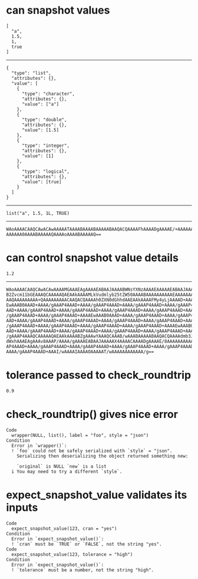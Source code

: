 # can snapshot values

    [
      "a",
      1.5,
      1,
      true
    ]

---

    {
      "type": "list",
      "attributes": {},
      "value": [
        {
          "type": "character",
          "attributes": {},
          "value": ["a"]
        },
        {
          "type": "double",
          "attributes": {},
          "value": [1.5]
        },
        {
          "type": "integer",
          "attributes": {},
          "value": [1]
        },
        {
          "type": "logical",
          "attributes": {},
          "value": [true]
        }
      ]
    }

---

    list("a", 1.5, 1L, TRUE)

---

    WAoAAAACAAQCAwACAwAAAAATAAAABAAAABAAAAABAAQACQAAAAFhAAAADgAAAAE/+AAAAAAA
    AAAAAA0AAAABAAAAAQAAAAoAAAABAAAAAQ==

# can control snapshot value details

    1.2

---

    WAoAAAACAAQCAwACAwAAAAMGAAAEAgAAAAEABAAJAAAABWNsYXNzAAAAEAAAAAEABAAJAAAA
    B2Zvcm11bGEAAAQCAAAAAQAEAAkAAAAMLkVudmlyb25tZW50AAAABAAAAAAAAAAEAAAAAAAA
    AAQAAAAAAAAA+QAAAAAAAAACAAQACQAAAAh0ZXN0dGhhdAAEAAkAAAAFMy4yLjAAAAD+AAAA
    EwAAAB0AAAD+AAAA/gAAAP4AAAD+AAAA/gAAAP4AAAD+AAAA/gAAAP4AAAD+AAAA/gAAAP4A
    AAD+AAAA/gAAAP4AAAD+AAAA/gAAAP4AAAD+AAAA/gAAAP4AAAD+AAAA/gAAAP4AAAD+AAAA
    /gAAAP4AAAD+AAAA/gAAAP4AAAD+AAAAEwAAAB0AAAD+AAAA/gAAAP4AAAD+AAAA/gAAAP4A
    AAD+AAAA/gAAAP4AAAD+AAAA/gAAAP4AAAD+AAAA/gAAAP4AAAD+AAAA/gAAAP4AAAD+AAAA
    /gAAAP4AAAD+AAAA/gAAAP4AAAD+AAAA/gAAAP4AAAD+AAAA/gAAAP4AAAD+AAAAEwAAAB0A
    AAD+AAAA/gAAAP4AAAD+AAAA/gAAAP4AAAD+AAAA/gAAAP4AAAD+AAAA/gAAAP4AAAD+AAAA
    /gAAAP4AAAQCAAAAAQAEAAkAAAABZgAAAwYAAAQCAAAB/wAAABAAAAABAAQACQAAAAdmb3Jt
    dWxhAAAEAgAAAv8AAAP/AAAA/gAAAAEABAAJAAAAAX4AAAACAAAADgAAAAE/8AAAAAAAAAAA
    AP4AAAD+AAAA/gAAAP4AAAD+AAAA/gAAAP4AAAD+AAAA/gAAAP4AAAD+AAAA/gAAAP4AAAD+
    AAAA/gAAAP4AAAD+AAAI/wAAAAIAAAAOAAAAAT/wAAAAAAAAAAAA/g==

# tolerance passed to check_roundtrip

    0.9

# check_roundtrip() gives nice error

    Code
      wrapper(NULL, list(), label = "foo", style = "json")
    Condition
      Error in `wrapper()`:
      ! `foo` could not be safely serialized with `style` = "json".
        Serializing then deserializing the object returned something new:
        
        `original` is NULL `new` is a list
      i You may need to try a different `style`.

# expect_snapshot_value validates its inputs

    Code
      expect_snapshot_value(123, cran = "yes")
    Condition
      Error in `expect_snapshot_value()`:
      ! `cran` must be `TRUE` or `FALSE`, not the string "yes".
    Code
      expect_snapshot_value(123, tolerance = "high")
    Condition
      Error in `expect_snapshot_value()`:
      ! `tolerance` must be a number, not the string "high".

